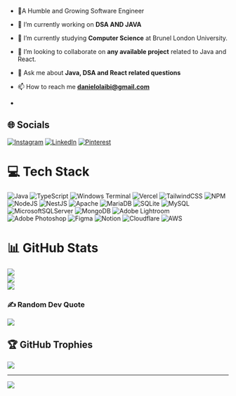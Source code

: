 
- 🌱A Humble and Growing Software Engineer

- 🔭 I’m currently working on **DSA AND JAVA**

- 🌱 I’m currently studying **Computer Science** at Brunel London University.

- 👯 I’m looking to collaborate on **any available project** related to Java and React. 

- 💬 Ask me about **Java, DSA and React related questions** 

- 📫 How to reach me **danielolaibi@gmail.com**
- 

## 🌐 Socials
[![Instagram](https://img.shields.io/badge/Instagram-%23E4405F.svg?logo=Instagram&logoColor=white)](https://instagram.com/thein3rovert) [![LinkedIn](https://img.shields.io/badge/LinkedIn-%230077B5.svg?logo=linkedin&logoColor=white)](https://linkedin.com/in/SamadOlaibi) [![Pinterest](https://img.shields.io/badge/Pinterest-%23E60023.svg?logo=Pinterest&logoColor=white)](https://pinterest.com/thein3rovert) 

# 💻 Tech Stack
![Java](https://img.shields.io/badge/java-%23ED8B00.svg?style=for-the-badge&logo=openjdk&logoColor=white) ![TypeScript](https://img.shields.io/badge/typescript-%23007ACC.svg?style=for-the-badge&logo=typescript&logoColor=white) ![Windows Terminal](https://img.shields.io/badge/Windows%20Terminal-%234D4D4D.svg?style=for-the-badge&logo=windows-terminal&logoColor=white) ![Vercel](https://img.shields.io/badge/vercel-%23000000.svg?style=for-the-badge&logo=vercel&logoColor=white) ![TailwindCSS](https://img.shields.io/badge/tailwindcss-%2338B2AC.svg?style=for-the-badge&logo=tailwind-css&logoColor=white) ![NPM](https://img.shields.io/badge/NPM-%23CB3837.svg?style=for-the-badge&logo=npm&logoColor=white) ![NodeJS](https://img.shields.io/badge/node.js-6DA55F?style=for-the-badge&logo=node.js&logoColor=white) ![NestJS](https://img.shields.io/badge/nestjs-%23E0234E.svg?style=for-the-badge&logo=nestjs&logoColor=white) ![Apache](https://img.shields.io/badge/apache-%23D42029.svg?style=for-the-badge&logo=apache&logoColor=white) ![MariaDB](https://img.shields.io/badge/MariaDB-003545?style=for-the-badge&logo=mariadb&logoColor=white) ![SQLite](https://img.shields.io/badge/sqlite-%2307405e.svg?style=for-the-badge&logo=sqlite&logoColor=white) ![MySQL](https://img.shields.io/badge/mysql-%2300000f.svg?style=for-the-badge&logo=mysql&logoColor=white) ![MicrosoftSQLServer](https://img.shields.io/badge/Microsoft%20SQL%20Server-CC2927?style=for-the-badge&logo=microsoft%20sql%20server&logoColor=white) ![MongoDB](https://img.shields.io/badge/MongoDB-%234ea94b.svg?style=for-the-badge&logo=mongodb&logoColor=white) ![Adobe Lightroom](https://img.shields.io/badge/Adobe%20Lightroom-31A8FF.svg?style=for-the-badge&logo=Adobe%20Lightroom&logoColor=white) ![Adobe Photoshop](https://img.shields.io/badge/adobe%20photoshop-%2331A8FF.svg?style=for-the-badge&logo=adobe%20photoshop&logoColor=white) ![Figma](https://img.shields.io/badge/figma-%23F24E1E.svg?style=for-the-badge&logo=figma&logoColor=white) ![Notion](https://img.shields.io/badge/Notion-%23000000.svg?style=for-the-badge&logo=notion&logoColor=white) ![Cloudflare](https://img.shields.io/badge/Cloudflare-F38020?style=for-the-badge&logo=Cloudflare&logoColor=white) ![AWS](https://img.shields.io/badge/AWS-%23FF9900.svg?style=for-the-badge&logo=amazon-aws&logoColor=white)
# 📊 GitHub Stats
![](https://github-readme-stats.vercel.app/api?username=thein3rovert&theme=dark&hide_border=true&include_all_commits=true&count_private=true)<br/>
![](https://github-readme-streak-stats.herokuapp.com/?user=thein3rovert&theme=dark&hide_border=true)<br/>
![](https://github-readme-stats.vercel.app/api/top-langs/?username=thein3rovert&theme=dark&hide_border=true&include_all_commits=true&count_private=true&layout=compact)

### ✍️ Random Dev Quote
![](https://quotes-github-readme.vercel.app/api?type=horizontal&theme=dark)

## 🏆 GitHub Trophies
![](https://github-profile-trophy.vercel.app/?username=thein3rovert&theme=radical&no-frame=false&no-bg=true&margin-w=4)


---
[![](https://visitcount.itsvg.in/api?id=thein3rovert&icon=2&color=1)](https://visitcount.itsvg.in)

<!-- Proudly created with GPRM ( https://gprm.itsvg.in ) -->
<!---
thein3rovert/thein3rovert is a ✨ special ✨ repository because its `README.md` (this file) appears on your GitHub profile.
You can click the Preview link to take a look at your changes.
--->
